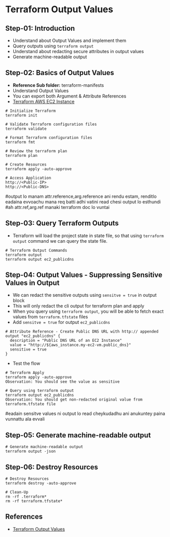 # Terraform Output Values

## Step-01: Introduction
- Understand about Output Values and implement them
- Query outputs using `terraform output`
- Understand about redacting secure attributes in output values
- Generate machine-readable output

## Step-02: Basics of Output Values
- **Reference Sub folder:** terraform-manifests
- Understand Output Values
- You can export both Argument & Attribute References
- [Terraform AWS EC2 Instance](https://registry.terraform.io/providers/hashicorp/aws/latest/docs/resources/instance)
```t
# Initialize Terraform
terraform init

# Validate Terraform configuration files
terraform validate

# Format Terraform configuration files
terraform fmt

# Review the terraform plan
terraform plan 

# Create Resources
terraform apply -auto-approve

# Access Application
http://<Public-IP>
http://<Public-DNS>
```
#output lo manam attr.reference,arg.reference ani rendu estam, renditlo eadaina evvoachu mana req batti adhi vatini read chesi output lo esthundi
#ah attr.ref,arg.ref manaki terraform doc lo vuntai

## Step-03: Query Terraform Outputs
- Terraform will load the project state in state file, so that using `terraform output` command we can query the state file. 
```t
# Terraform Output Commands
terraform output
terraform output ec2_publicdns
```


## Step-04: Output Values - Suppressing Sensitive Values in Output
- We can redact the sensitive outputs using `sensitve = true` in output block
- This will only redact the cli output for terraform plan and apply
- When you query using `terraform output`, you will be able to fetch exact values from `terraform.tfstate` files
- Add `sensitve = true` for output `ec2_publicdns`
```t
# Attribute Reference - Create Public DNS URL with http:// appended
output "ec2_publicdns" {
  description = "Public DNS URL of an EC2 Instance"
  value = "http://${aws_instance.my-ec2-vm.public_dns}"
  sensitive = true
}
```
- Test the flow
```t
# Terraform Apply
terraform apply -auto-approve
Observation: You should see the value as sensitive

# Query using terraform output
terraform output ec2_publicdns
Observation: You should get non-redacted original value from terraform.tfstate file
```
#eadain sensitve values ni output lo read cheykudadhu ani anukuntey paina vunnattu ala evvali
## Step-05: Generate machine-readable output
```t
# Generate machine-readable output
terraform output -json
```

## Step-06: Destroy Resources
```t
# Destroy Resources
terraform destroy -auto-approve

# Clean-Up
rm -rf .terraform*
rm -rf terraform.tfstate*
```


## References
- [Terraform Output Values](https://www.terraform.io/docs/language/values/outputs.html)
